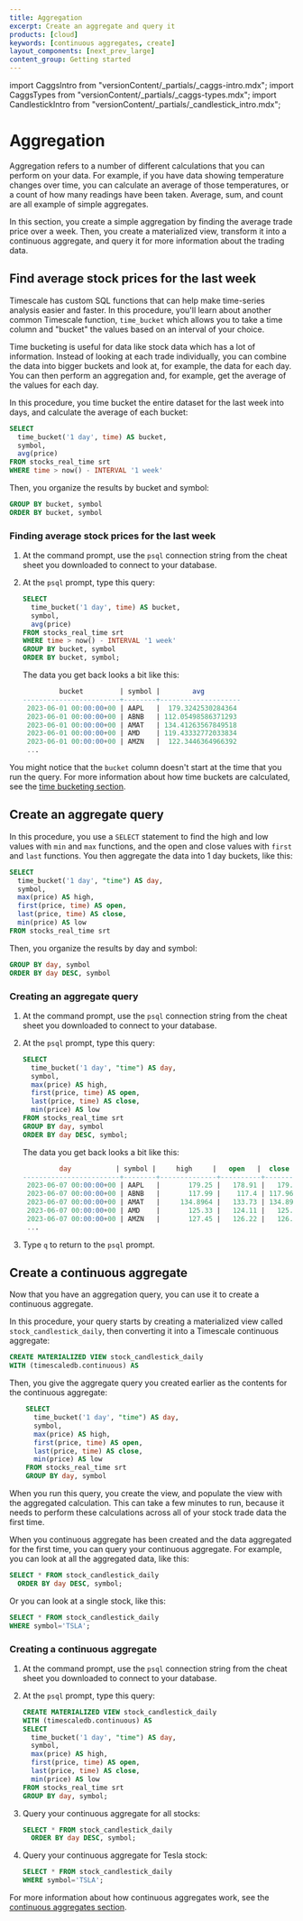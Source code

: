 ```yaml
---
title: Aggregation
excerpt: Create an aggregate and query it
products: [cloud]
keywords: [continuous aggregates, create]
layout_components: [next_prev_large]
content_group: Getting started
---
```


import CaggsIntro from "versionContent/_partials/_caggs-intro.mdx";
import CaggsTypes from "versionContent/_partials/_caggs-types.mdx";
import CandlestickIntro from "versionContent/_partials/_candlestick_intro.mdx";

# Aggregation

Aggregation refers to a number of different calculations that you can perform on
your data. For example, if you have data showing temperature changes over time,
you can calculate an average of those temperatures, or a count of how many
readings have been taken. Average, sum, and count are all example of simple
aggregates.

<CaggsIntro />

<CaggsTypes />

In this section, you create a simple aggregation by finding the average trade
price over a week. Then, you create a materialized
view, transform it into a continuous aggregate, and query it for more
information about the trading data.

## Find average stock prices for the last week

Timescale has custom SQL functions that can help make time-series analysis
easier and faster. In this procedure, you'll learn about another common
Timescale function, `time_bucket` which allows you to take a time column and
"bucket" the values based on an interval of your choice.

Time bucketing is useful for data like stock data which has a lot of
information. Instead of looking at each trade individually, you can combine the
data into bigger buckets and look at, for example, the data for each day. You
can then perform an aggregation and, for example, get the average of the
values for each day.

In this procedure, you time bucket the entire dataset for the last week into
days, and calculate the average of each bucket:

```sql
SELECT
  time_bucket('1 day', time) AS bucket,
  symbol,
  avg(price)
FROM stocks_real_time srt
WHERE time > now() - INTERVAL '1 week'
```

Then, you organize the results by bucket and symbol:

```sql
GROUP BY bucket, symbol
ORDER BY bucket, symbol
```

<Procedure>

### Finding average stock prices for the last week

1.  At the command prompt, use the `psql` connection string from the cheat sheet
    you downloaded to connect to your database.
1.  At the `psql` prompt, type this query:

    ```sql
    SELECT
      time_bucket('1 day', time) AS bucket,
      symbol,
      avg(price)
    FROM stocks_real_time srt
    WHERE time > now() - INTERVAL '1 week'
    GROUP BY bucket, symbol
    ORDER BY bucket, symbol;
    ```

    The data you get back looks a bit like this:

    ```sql
             bucket         | symbol |        avg
    ------------------------+--------+--------------------
     2023-06-01 00:00:00+00 | AAPL   |  179.3242530284364
     2023-06-01 00:00:00+00 | ABNB   | 112.05498586371293
     2023-06-01 00:00:00+00 | AMAT   | 134.41263567849518
     2023-06-01 00:00:00+00 | AMD    | 119.43332772033834
     2023-06-01 00:00:00+00 | AMZN   |  122.3446364966392
     ...
    ```

</Procedure>

You might notice that the `bucket` column doesn't start at the time that you run
the query. For more information about how time buckets are calculated, see the
[time bucketing section][time-buckets].

## Create an aggregate query

<CandlestickIntro />

In this procedure, you use a `SELECT` statement to find the high and low values
with `min` and `max` functions, and the open and close values with `first` and
`last` functions. You then aggregate the data into 1 day buckets, like this:

```sql
SELECT
  time_bucket('1 day', "time") AS day,
  symbol,
  max(price) AS high,
  first(price, time) AS open,
  last(price, time) AS close,
  min(price) AS low
FROM stocks_real_time srt
```

Then, you organize the results by day and symbol:

```sql
GROUP BY day, symbol
ORDER BY day DESC, symbol
```

<Procedure>

### Creating an aggregate query

1.  At the command prompt, use the `psql` connection string from the cheat sheet
    you downloaded to connect to your database.
1.  At the `psql` prompt, type this query:

    ```sql
    SELECT
      time_bucket('1 day', "time") AS day,
      symbol,
      max(price) AS high,
      first(price, time) AS open,
      last(price, time) AS close,
      min(price) AS low
    FROM stocks_real_time srt
    GROUP BY day, symbol
    ORDER BY day DESC, symbol;
    ```

    The data you get back looks a bit like this:

    ```sql
             day           | symbol |     high     |   open   |  close   |     low
    ------------------------+--------+--------------+----------+----------+--------------
     2023-06-07 00:00:00+00 | AAPL   |       179.25 |   178.91 |   179.04 |       178.17
     2023-06-07 00:00:00+00 | ABNB   |       117.99 |    117.4 | 117.9694 |          117
     2023-06-07 00:00:00+00 | AMAT   |     134.8964 |   133.73 | 134.8964 |       133.13
     2023-06-07 00:00:00+00 | AMD    |       125.33 |   124.11 |   125.13 |       123.82
     2023-06-07 00:00:00+00 | AMZN   |       127.45 |   126.22 |   126.69 |       125.81
     ...
    ```

1.  Type `q` to return to the `psql` prompt.

</Procedure>

## Create a continuous aggregate

Now that you have an aggregation query, you can use it to create a continuous
aggregate.

In this procedure, your query starts by creating a materialized view called
`stock_candlestick_daily`, then converting it into a Timescale continuous
aggregate:

```sql
CREATE MATERIALIZED VIEW stock_candlestick_daily
WITH (timescaledb.continuous) AS
```

Then, you give the aggregate query you created earlier as the contents for the
continuous aggregate:

```sql
    SELECT
      time_bucket('1 day', "time") AS day,
      symbol,
      max(price) AS high,
      first(price, time) AS open,
      last(price, time) AS close,
      min(price) AS low
    FROM stocks_real_time srt
    GROUP BY day, symbol
```

When you run this query, you create the view, and populate the view with the
aggregated calculation. This can take a few minutes to run, because it needs to
perform these calculations across all of your stock trade data the first time.

When you continuous aggregate has been created and the data aggregated for the
first time, you can query your continuous aggregate. For example, you can look
at all the aggregated data, like this:

```sql
SELECT * FROM stock_candlestick_daily
  ORDER BY day DESC, symbol;
```

Or you can look at a single stock, like this:

```sql
SELECT * FROM stock_candlestick_daily
WHERE symbol='TSLA';
```

<Procedure>

### Creating a continuous aggregate

1.  At the command prompt, use the `psql` connection string from the cheat sheet
    you downloaded to connect to your database.
1.  At the `psql` prompt, type this query:

    ```sql
    CREATE MATERIALIZED VIEW stock_candlestick_daily
    WITH (timescaledb.continuous) AS
    SELECT
      time_bucket('1 day', "time") AS day,
      symbol,
      max(price) AS high,
      first(price, time) AS open,
      last(price, time) AS close,
      min(price) AS low
    FROM stocks_real_time srt
    GROUP BY day, symbol;
    ```

1.  Query your continuous aggregate for all stocks:

    ```sql
    SELECT * FROM stock_candlestick_daily
      ORDER BY day DESC, symbol;
    ```

1.  Query your continuous aggregate for Tesla stock:

    ```sql
    SELECT * FROM stock_candlestick_daily
    WHERE symbol='TSLA';
    ```

</Procedure>

For more information about how continuous aggregates work, see the
[continuous aggregates section][continuous-aggregates].

[continuous-aggregates]: /use-timescale/:currentVersion:/continuous-aggregates
[time-buckets]: /use-timescale/:currentVersion:/time-buckets/
